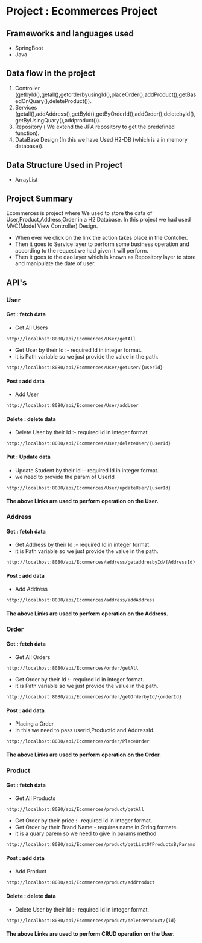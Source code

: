 # Project : Ecommerces Project

## Frameworks and languages used
* SpringBoot
* Java

## Data flow in the project
1. Controller (getbyId(),getall(),getorderbyusingId(),placeOrder(),addProduct(),getBasedOnQuary(),deleteProduct()).
2. Services   (getall(),addAddress(),getById(),getByOrderId(),addOrder(),deletebyId(),getByUsingQuary(),addproduct()).
3. Repository ( We extend the JPA repository to get the predefined function).
4. DataBase Design (In this we have Used H2-DB (which is a in memory database)).


## Data Structure Used in Project
* ArrayList
## Project Summary
Ecommerces is project where We used to store the data of User,Product,Address,Order in a H2 Database.
In this project we had used MVC(Model View Controller) Design.
* When ever we click on the link the action takes place in the Contoller.
* Then it goes to Service layer to perform some business operation and according to the request we had given it will perform.
* Then it goes to the dao layer which is known as Repository layer to store and manipulate the date of user.

## API's
### User
#### Get : fetch data
* Get All Users 
```
http://localhost:8080/api/Ecommerces/User/getAll
```
* Get User by their Id :- required Id in integer format.
* it is Path variable so we just provide the value in the path. 
```
http://localhost:8080/api/Ecommerces/User/getuser/{userId}
```
#### Post : add data
* Add User
```
http://localhost:8080/api/Ecommerces/User/addUser
```
#### Delete : delete data
* Delete User by their Id :- required Id in integer format.
```http
http://localhost:8080/api/Ecommerces/User/deleteUser/{userId}
```
#### Put : Update data
* Update Student by their Id :- required Id in integer format.
* we need to provide the param of UserId 
```http
http://localhost:8080/api/Ecommerces/User/updateUser/{userId}
```
#### The above Links are used to perform operation on the User.

### Address
#### Get : fetch data
* Get Address by their Id :- required Id in integer format.
* it is Path variable so we just provide the value in the path. 
```
http://localhost:8080/api/Ecommerces/address/getaddresbyId/{AddressId}
```
#### Post : add data
* Add Address
```
http://localhost:8080/api/Ecommerces/address/addAddress
```
#### The above Links are used to perform operation on the Address.

### Order
#### Get : fetch data
* Get All Orders 
```
http://localhost:8080/api/Ecommerces/order/getAll
```
* Get Order by their Id :- required Id in integer format.
* it is Path variable so we just provide the value in the path. 
```
http://localhost:8080/api/Ecommerces/order/getOrderbyId/{orderId}
```
#### Post : add data
* Placing a Order
* In this we need to pass userId,ProductId and AddressId.
```
http://localhost:8080/api/Ecommerces/order/PlaceOrder
```
#### The above Links are used to perform operation on the Order.

### Product
#### Get : fetch data
* Get All Products
```
http://localhost:8080/api/Ecommerces/product/getAll
```
* Get Order by their price :- required Id in integer format.
* Get Order by their Brand Name:- requires name in String formate.
* it is a quary parem so we need to give in params method 
```
http://localhost:8080/api/Ecommerces/product/getListOfProductsByParams
```
#### Post : add data
* Add Product
```
http://localhost:8080/api/Ecommerces/product/addProduct
```
#### Delete : delete data
* Delete User by their Id :- required Id in integer format.
```http
http://localhost:8080/api/Ecommerces/product/deleteProduct/{id}
```
#### The above Links are used to perform CRUD operation on the User.
